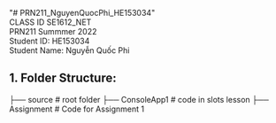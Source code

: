"# PRN211_NguyenQuocPhi_HE153034" 
<br/>
CLASS ID SE1612_NET
<br/>
PRN211 Summmer 2022
<br/>
Student ID: HE153034
<br/>
Student Name: Nguyễn Quốc Phi

<h2>1. Folder Structure:</h2>
├── source                   # root folder
    ├── ConsoleApp1             # code in slots lesson
    ├── Assignment              # Code for Assignment 1
    
 

